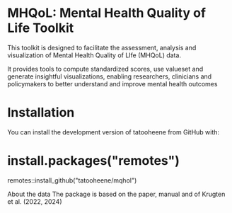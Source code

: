 # MHQoL: Mental Health Quality of Life Toolkit

This toolkit is designed to facilitate the assessment, analysis and visualization of Mental Health Quality of LIfe (MHQoL) data.

It provides tools to compute standardized scores, use valueset and generate insightful visualizations, enabling researchers, clinicians and policymakers to better understand and improve mental health outcomes

# Installation
You can install the development version of tatooheene from GitHub with:

# install.packages("remotes")
remotes::install_github("tatooheene/mqhol")

About the data
The package is based on the paper, manual and  of Krugten et al. (2022, 2024)
